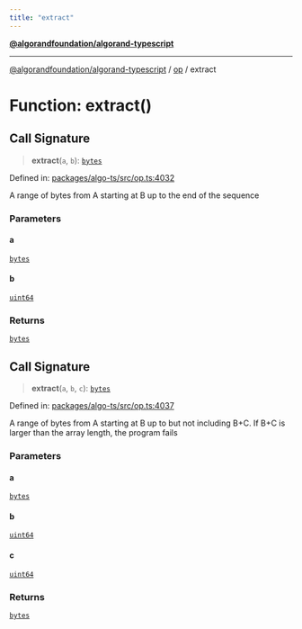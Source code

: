 ```yaml
---
title: "extract"
---
```


[**@algorandfoundation/algorand-typescript**](../../README.md)

***

[@algorandfoundation/algorand-typescript](../../README.md) / [op](../README.md) / extract

# Function: extract()

## Call Signature

> **extract**(`a`, `b`): [`bytes`](../../index/type-aliases/bytes.md)

Defined in: [packages/algo-ts/src/op.ts:4032](https://github.com/algorandfoundation/puya-ts/blob/main/packages/algo-ts/src/op.ts#L4032)

A range of bytes from A starting at B up to the end of the sequence

### Parameters

#### a

[`bytes`](../../index/type-aliases/bytes.md)

#### b

[`uint64`](../../index/type-aliases/uint64.md)

### Returns

[`bytes`](../../index/type-aliases/bytes.md)

## Call Signature

> **extract**(`a`, `b`, `c`): [`bytes`](../../index/type-aliases/bytes.md)

Defined in: [packages/algo-ts/src/op.ts:4037](https://github.com/algorandfoundation/puya-ts/blob/main/packages/algo-ts/src/op.ts#L4037)

A range of bytes from A starting at B up to but not including B+C. If B+C is larger than the array length, the program fails

### Parameters

#### a

[`bytes`](../../index/type-aliases/bytes.md)

#### b

[`uint64`](../../index/type-aliases/uint64.md)

#### c

[`uint64`](../../index/type-aliases/uint64.md)

### Returns

[`bytes`](../../index/type-aliases/bytes.md)
